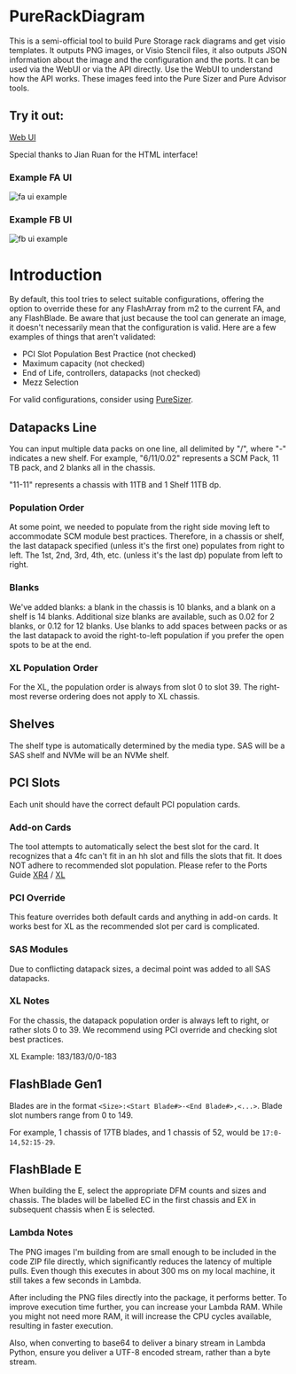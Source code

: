 # PureRackDiagram

This is a semi-official tool to build Pure Storage rack diagrams and get visio templates.  It outputs PNG images, or Visio Stencil files, it also outputs JSON information about the image and the configuration and the ports.  It can be used via the WebUI or via the API directly.  Use the WebUI to understand how the API works.  These images feed into the Pure Sizer and Pure Advisor tools. 

## Try it out:

[Web UI](https://sile16.github.io/purerackdiagram/ui/)

Special thanks to Jian Ruan for the HTML interface!

### Example FA UI

![fa ui example](https://raw.githubusercontent.com/sile16/purerackdiagram/master/ui/example_fa_ui.png)

### Example FB UI

![fb ui example](https://raw.githubusercontent.com/sile16/purerackdiagram/master/ui/example_fb_ui.png)

# Introduction

By default, this tool tries to select suitable configurations, offering the option to override these for any FlashArray from m2 to the current FA, and any FlashBlade. Be aware that just because the tool can generate an image, it doesn't necessarily mean that the configuration is valid. Here are a few examples of things that aren't validated:

- PCI Slot Population Best Practice (not checked)
- Maximum capacity (not checked)
- End of Life, controllers, datapacks (not checked)
- Mezz Selection

For valid configurations, consider using [PureSizer](https://sizer.purestorage.com).

## Datapacks Line

You can input multiple data packs on one line, all delimited by "/", where "-" indicates a new shelf. For example, "6/11/0.02" represents a SCM Pack, 11 TB pack, and 2 blanks all in the chassis.

"11-11" represents a chassis with 11TB and 1 Shelf 11TB dp.

### Population Order

At some point, we needed to populate from the right side moving left to accommodate SCM module best practices. Therefore, in a chassis or shelf, the last datapack specified (unless it's the first one) populates from right to left. The 1st, 2nd, 3rd, 4th, etc. (unless it's the last dp) populate from left to right.

### Blanks

We've added blanks: a blank in the chassis is 10 blanks, and a blank on a shelf is 14 blanks. Additional size blanks are available, such as 0.02 for 2 blanks, or 0.12 for 12 blanks. Use blanks to add spaces between packs or as the last datapack to avoid the right-to-left population if you prefer the open spots to be at the end.

### XL Population Order

For the XL, the population order is always from slot 0 to slot 39. The right-most reverse ordering does not apply to XL chassis.

## Shelves


The shelf type is automatically determined by the media type. SAS will be a SAS shelf and NVMe will be an NVMe shelf.


## PCI Slots

Each unit should have the correct default PCI population cards.

### Add-on Cards

The tool attempts to automatically select the best slot for the card. It recognizes that a 4fc can't fit in an hh slot and fills the slots that fit. It does NOT adhere to recommended slot population. Please refer to the Ports Guide [XR4](https://support.purestorage.com/FlashArray/FlashArray_Hardware/94_FlashArray_X/01_FlashArray_X_Product_Information/FlashArray%2F%2F%2F%2FXR4_Port_Usage_and_Definitions) / [XL](https://support.purestorage.com/FlashArray/FlashArray_Hardware/FlashArray%2F%2F%2F%2F_XL/FlashArray%2F%2F%2F%2FXL_Product_Information/FlashArray%2F%2F%2F%2FXL_Port_Usage_and_Definitions)

### PCI Override

This feature overrides both default cards and anything in add-on cards. It works best for XL as the recommended slot per card is complicated.

### SAS Modules

Due to conflicting datapack sizes, a decimal point was added to all SAS datapacks.

### XL Notes

For the chassis, the datapack population order is always left to right, or rather slots 0 to 39. We recommend using PCI override and checking slot best practices.

XL Example: 183/183/0/0-183

## FlashBlade Gen1

Blades are in the format ```<Size>:<Start Blade#>-<End Blade#>,<...>```. Blade slot numbers range from 0 to 149.

For example, 1 chassis of 17TB blades, and 1 chassis of 52, would be ```17:0-14,52:15-29```.

## FlashBlade E

When building the E, select the appropriate DFM counts and sizes and chassis. The blades will be labelled EC in the first chassis and EX in subsequent chassis when E is selected.

### Lambda Notes

The PNG images I'm building from are small enough to be included in the code ZIP file directly, which significantly reduces the latency of multiple pulls. Even though this executes in about 300 ms on my local machine, it still takes a few seconds in Lambda.

After including the PNG files directly into the package, it performs better. To improve execution time further, you can increase your Lambda RAM. While you might not need more RAM, it will increase the CPU cycles available, resulting in faster execution.

Also, when converting to base64 to deliver a binary stream in Lambda Python, ensure you deliver a UTF-8 encoded stream, rather than a byte stream.
